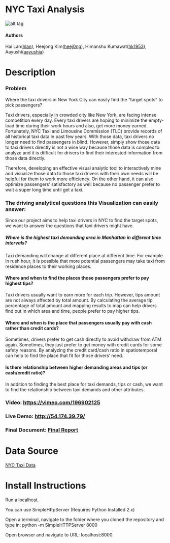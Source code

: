 # NYC Taxi Analysis

![alt tag](https://github.com/NYU-CS6313-Fall16/NYC-Taxi-10/blob/master/files/NYCtaxi.png)

#### Authors
Hai Lan([hlan](https://github.com/hlan)), Heejong Kim([heej0ng](https://github.com/heej0ng)), Himanshu Kumawat([hk1953](https://github.com/hk1953)), Aayushi([aayushia](https://github.com/aayushia))

# Description

### Problem

Where the taxi drivers in New York City can easily find the “target spots” to pick passengers?
 
Taxi drivers, especially in crowded city like New York, are facing intense competition every day. Every taxi drivers are hoping to minimize the empty-load time during their work hours and also, get more money earned. Fortunately, NYC Taxi and Limousine Commission (TLC) provide records of all historical taxi data in past few years. With those data, taxi drivers no longer need to find passengers in blind. However, simply show those data to taxi drivers directly is not a wise way because those data is complex to analyze and it is difficult for drivers to find their interested information from those data directly.
 
Therefore, developing an effective visual analytic tool to interactively mine and visualize those data to those taxi drivers with their own needs will be helpful for them to work more efficiency. On the other hand, it can also optimize passengers’ satisfactory as well because no passenger prefer to wait a super long time until get a taxi.

### The driving analytical questions this Visualization can easily answer:

Since our project aims to help taxi drivers in NYC to find the target spots, we want to answer the questions that taxi drivers might have. 

##### Where is the highest taxi demanding area in Manhattan in different time intervals?
Taxi demanding will change at different place at different time. For example in rush hour, it is possible that more potential passengers may take taxi from residence places to their working places.

#### Where and when to find the places those passengers prefer to pay highest tips?
Taxi drivers usually want to earn more for each trip. However, tips amount are not always affected by total amount. By calculating the average tip percentage of total amount and mapping results to map can help drivers find out in which area and time, people prefer to pay higher tips.

#### Where and when is the place that passengers usually pay with cash rather than credit cards?
Sometimes, drivers prefer to get cash directly to avoid withdraw from ATM again. Sometimes, they just prefer to get money with credit cards for some safety reasons. By analyzing the credit card/cash ratio in spatio­temporal can help to find the place that fit for those drivers’ need.
 
#### Is there relationship between higher demanding areas and tips (or cash/credit ratio)? 
In addition to finding the best place for taxi demands, tips or cash, we want to find the relationship between taxi demands and other attributes.

### Video: https://vimeo.com/196902125

### Live Demo: http://54.174.39.79/

### Final Document: [Final Report](https://github.com/NYU-CS6313-Fall16/NYC-Taxi-10/blob/master/files/Final_Project_Report.pdf)

# Data Source

[NYC Taxi Data](http://www.nyc.gov/html/tlc/html/about/trip_record_data.shtml)

# Install Instructions

Run a localhost.

You can use SimpleHttpServer (Requires Python Installed 2.x)

Open a terminal, navigate to the folder where you cloned the repository and type in: python -m SimpleHTTPServer 8000

Open browser and navigate to URL: localhost:8000
